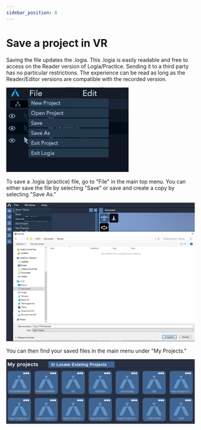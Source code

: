 ```yaml
---
sidebar_position: 8
---
```



# Save a project in VR

Saving the file updates the .logia.
This .logia is easily readable and free to access on the Reader version of Logia/Practice. Sending it to a third party has no particular restrictions.
The experience can be read as long as the Reader/Editor versions are compatible with the recorded version.

![Save Menu](/img/save_menu.png)


To save a .logia (practice) file, go to "File" in the main top menu.
You can either save the file by selecting "Save" or save and create a copy by selecting "Save As."

![Save](/img/UI_SaveAs.JPG)

You can then find your saved files in the main menu under "My Projects."

![Savee](/img/UI_MyProject.JPG)




